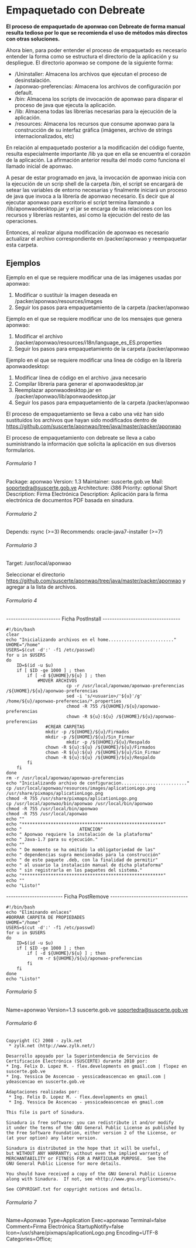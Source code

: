 # Empaquetado con Debreate

**El proceso de empaquetado de aponwao con Debreate de forma manual resulta tedioso por lo que se recomienda el uso de métodos más directos con otras soluciones.**

Ahora bien, para poder entender el proceso de empaquetado es necesario entender la forma como se estructura el directorio de la aplicación y su despliegue. El directorio aponwao se compone de la siguiente forma:

 * /Uninstaller: Almacena los archivos que ejecutan el proceso de desinstalación.
 * /aponwao-preferencias: Almacena los archivos de configuración por default.
 * /bin: Almacena los scripts de invocación de aponwao para disparar el proceso de java que ejecuta la aplicación.
 * /lib: Almacena todas las librerías necesarias para la ejecución de la aplicación.
 * /resources: Almacena los recursos que consume aponwao para la construcción de su interfaz gráfica (imágenes, archivo de strings internacionalizados, etc)

En relación al empaquetado posterior a la modificación del código fuente, resulta especialmente importante /lib ya que en ella se encuentra el corazón de la aplicación. La afirmación anterior resulta del modo como funciona el llamado inicial de aponwao.

A pesar de estar programado en java, la invocación de aponwao inicia con la ejecución de un scrip shell de la carpeta /bin, el script se encargará de setear las variables de entorno necesarias y finalmente iniciará un proceso de java que invoca a la librería de aponwao necesario. Es decir que al ejecutar aponwao para escritorio el script termina llamando a /lib/aponwaodesktop.jar y el jar se encarga de las relaciones con los recursos y librerías restantes, así como la ejecución del resto de las operaciones.

Entonces, al realizar alguna modificación de aponwao es necesario actualizar el archivo correspondiente en /packer/aponwao y reempaquetar esta carpeta.

## Ejemplos
Ejemplo en el que se requiere modificar una de las imágenes usadas por aponwao:
 1. Modificar o sustituir la imagen deseada en /packer/aponwao/resources/images
 2. Seguir los pasos para empaquetamiento de la carpeta /packer/aponwao

Ejemplo en el que se requiere modificar uno de los mensajes que genera aponwao:
 1. Modificar el archivo /packer/aponwao/resources/i18n/language_es_ES.properties
 2. Seguir los pasos para empaquetamiento de la carpeta /packer/aponwao

Ejemplo en el que se requiere modificar una linea de código en la librería aponwaodesktop:
 1. Modificar línea de código en el archivo .java necesario
 2. Compilar librería para generar el aponwaodesktop.jar
 3. Reemplazar aponwaodesktop.jar en /packer/aponwao/lib/aponwaodesktop.jar
 4. Seguir los pasos para empaquetamiento de la carpeta /packer/aponwao

El proceso de empaquetamiento se lleva a cabo una véz han sido sustituídos los archivos que hayan sido modificados dentro de https://github.com/suscerte/aponwao/tree/java/master/packer/aponwao

El proceso de empaquetamiento con debreate se lleva a cabo suministrando la información que solicita la aplicación en sus diversos formularios.

###### Formulario 1
Package: aponwao
Version: 1.3
Maintainer: suscerte.gob.ve
Mail: soportedra@suscerte.gob.ve
Architecture: i386
Priority: optional
Short Description: Firma Electrónica
Description: Aplicación para la firma electrónica de documentos PDF basada en sinadura.

###### Formulario 2
Depends: rsync (>=3)
Recommends: oracle-java7-installer (>=7)

###### Formulario 3
Target: /usr/local/aponwao

Seleccionar el directorio https://github.com/suscerte/aponwao/tree/java/master/packer/aponwao y agregar a la lista de archivos.

###### Formulario 4
----------------------- Ficha PostInstall ---------------------------------
```shell
#!/bin/bash
clear
echo "Inicializando archivos en el home........................."
UHOME="/home"
USERS=$(cut -d':' -f1 /etc/passwd)
for u in $USERS
do
	ID=$(id -u $u)
	if [ $ID -ge 1000 ] ; then
		if [ -d ${UHOME}/${u} ] ; then
			#MOVER ARCHIVOS
                       cp -r /usr/local/aponwao/aponwao-preferencias /${UHOME}/${u}/aponwao-preferencias
                       sed -i 's/<usuario>/'${u}'/g' /home/${u}/aponwao-preferencias/*.properties
                       chmod -R 755 /${UHOME}/${u}/aponwao-preferencias
                       chown -R ${u}:${u} /${UHOME}/${u}/aponwao-preferencias
		       #CREAR CARPETAS
		       mkdir -p /${UHOME}/${u}/Firmados
		       mkdir -p /${UHOME}/${u}/Sin_Firmar
                       mkdir -p /${UHOME}/${u}/Respaldo
		       chown -R ${u}:${u} /${UHOME}/${u}/Firmados
		       chown -R ${u}:${u} /${UHOME}/${u}/Sin_Firmar
		       chown -R ${u}:${u} /${UHOME}/${u}/Respaldo
		fi
	fi
done
rm -r /usr/local/aponwao/aponwao-preferencias
echo "Inicializando archivo de configuracion........................."
cp /usr/local/aponwao/resources/images/aplicationLogo.png /usr/share/pixmaps/aplicationLogo.png
chmod -R 755 /usr/share/pixmaps/aplicationLogo.png
cp /usr/local/aponwao/bin/aponwao /usr/local/bin/aponwao
chmod -R 755 /usr/local/bin/aponwao
chmod -R 755 /usr/local/aponwao
echo ""
echo "******************************************************"
echo "                      ATENCION"
echo " Aponwao requiere la instalación de la plataforma"
echo " Java-1.7 para su ejecución."
echo ""
echo " De momento se ha omitido la obligatoriedad de las"
echo " dependencias supra mencionadas para la construcción"
echo " de este paquete .deb, con la finalidad de permitir"
echo " al usuario la instalación manual de dicha plataforma"
echo " sin registrarla en los paquetes del sistema."
echo "******************************************************"
echo ""
echo "Listo!"
```
------------------------ Ficha PostRemove ---------------------------------
```shell
#!/bin/bash
echo "Eliminando enlaces"
#BORRAR CARPETA DE PROPIEDADES
UHOME="/home"
USERS=$(cut -d':' -f1 /etc/passwd)
for u in $USERS
do
	ID=$(id -u $u)
	if [ $ID -ge 1000 ] ; then
		if [ -d ${UHOME}/${u} ] ; then
			rm -r ${UHOME}/${u}/aponwao-preferencias
		fi
	fi
done
echo "Listo!"
```

###### Formulario 5
Name=aponwao
Version=1.3
suscerte.gob.ve
soportedra@suscerte.gob.ve

###### Formulario 6
```
Copyright (C) 2008 - zylk.net
 * zylk.net (http://www.zylk.net/)

Desarrollo apoyado por la Superintendencia de Servicios de Certificación Electrónica (SUSCERTE) durante 2010 por:
* Ing. Felix D. Lopez M. - flex.developments en gmail.com | flopez en suscerte.gob.ve
* Ing. Yessica De Ascencao - yessicadeascencao en gmail.com | ydeascencao en suscerte.gob.ve

Adaptaciones realizadas por:
 * Ing. Felix D. Lopez M. - flex.developments en gmail
 * Ing. Yessica De Ascencao - yessicadeascencao en gmail.com

This file is part of Sinadura.

Sinadura is free software: you can redistribute it and/or modify
it under the terms of the GNU General Public License as published by
the Free Software Foundation, either version 2 of the License, or
(at your option) any later version.

Sinadura is distributed in the hope that it will be useful,
but WITHOUT ANY WARRANTY; without even the implied warranty of
MERCHANTABILITY or FITNESS FOR A PARTICULAR PURPOSE.  See the
GNU General Public License for more details.

You should have received a copy of the GNU General Public License
along with Sinadura.  If not, see <http://www.gnu.org/licenses/>.

See COPYRIGHT.txt for copyright notices and details.
```

###### Formulario 7
Name=Aponwao
Type=Application
Exec=aponwao
Terminal=false
Comment=Firma Electrónica
StartupNotify=false
Icon=/usr/share/pixmaps/aplicationLogo.png
Encoding=UTF-8
Categories=Office;
